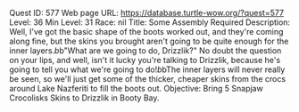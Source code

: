 Quest ID: 577
Web page URL: https://database.turtle-wow.org/?quest=577
Level: 36
Min Level: 31
Race: nil
Title: Some Assembly Required
Description: Well, I've got the basic shape of the boots worked out, and they're coming along fine, but the skins you brought aren't going to be quite enough for the inner layers.$b$b"What are we going to do, Drizzlik?" No doubt the question on your lips, and well, isn't it lucky you're talking to Drizzlik, because he's going to tell you what we're going to do!$b$bThe inner layers will never really be seen, so we'll just get some of the thicker, cheaper skins from the crocs around Lake Nazferiti to fill the boots out.
Objective: Bring 5 Snapjaw Crocolisks Skins to Drizzlik in Booty Bay.
